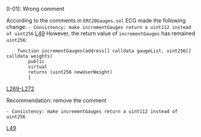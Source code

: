 [I-01]: Wrong comment

According to the comments in `ERC20Gauges.sol` ECG made the following change:
`- Consistency: make incrementGauges return a uint112 instead of uint256` [L49](https://github.com/code-423n4/2023-12-ethereumcreditguild/blob/2376d9af792584e3d15ec9c32578daa33bb56b43/src/tokens/ERC20Gauges.sol#L49)
However, the return value of `incrementGauges` has remained `uint256`:
```
    function incrementGauges(address[] calldata gaugeList, uint256[] calldata weights)
        public
        virtual
        returns (uint256 newUserWeight)
        {
```
[L269-L272](https://github.com/code-423n4/2023-12-ethereumcreditguild/blob/2376d9af792584e3d15ec9c32578daa33bb56b43/src/tokens/ERC20Gauges.sol#L269-L272)

Recommendation: remove the comment 
```
- Consistency: make incrementGauges return a uint112 instead of uint256
```
[L49](https://github.com/code-423n4/2023-12-ethereumcreditguild/blob/2376d9af792584e3d15ec9c32578daa33bb56b43/src/tokens/ERC20Gauges.sol#L49)